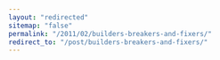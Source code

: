 ```yaml
---
layout: "redirected"
sitemap: "false"
permalink: "/2011/02/builders-breakers-and-fixers/"
redirect_to: "/post/builders-breakers-and-fixers/"
---
```




